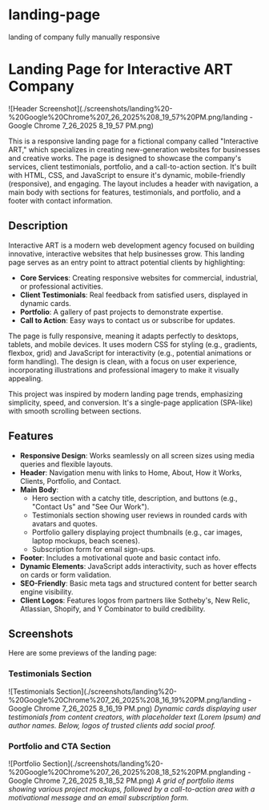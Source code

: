 # landing-page
landing of company fully manually responsive
# Landing Page for Interactive ART Company

![Header Screenshot](./screenshots/landing%20-%20Google%20Chrome%207_26_2025%208_19_57%20PM.png/landing - Google Chrome 7_26_2025 8_19_57 PM.png)

This is a responsive landing page for a fictional company called "Interactive ART," which specializes in creating new-generation websites for businesses and creative works. The page is designed to showcase the company's services, client testimonials, portfolio, and a call-to-action section. It's built with HTML, CSS, and JavaScript to ensure it's dynamic, mobile-friendly (responsive), and engaging. The layout includes a header with navigation, a main body with sections for features, testimonials, and portfolio, and a footer with contact information.

## Description

Interactive ART is a modern web development agency focused on building innovative, interactive websites that help businesses grow. This landing page serves as an entry point to attract potential clients by highlighting:
- **Core Services**: Creating responsive websites for commercial, industrial, or professional activities.
- **Client Testimonials**: Real feedback from satisfied users, displayed in dynamic cards.
- **Portfolio**: A gallery of past projects to demonstrate expertise.
- **Call to Action**: Easy ways to contact us or subscribe for updates.

The page is fully responsive, meaning it adapts perfectly to desktops, tablets, and mobile devices. It uses modern CSS for styling (e.g., gradients, flexbox, grid) and JavaScript for interactivity (e.g., potential animations or form handling). The design is clean, with a focus on user experience, incorporating illustrations and professional imagery to make it visually appealing.

This project was inspired by modern landing page trends, emphasizing simplicity, speed, and conversion. It's a single-page application (SPA-like) with smooth scrolling between sections.

## Features

- **Responsive Design**: Works seamlessly on all screen sizes using media queries and flexible layouts.
- **Header**: Navigation menu with links to Home, About, How it Works, Clients, Portfolio, and Contact.
- **Main Body**:
  - Hero section with a catchy title, description, and buttons (e.g., "Contact Us" and "See Our Work").
  - Testimonials section showing user reviews in rounded cards with avatars and quotes.
  - Portfolio gallery displaying project thumbnails (e.g., car images, laptop mockups, beach scenes).
  - Subscription form for email sign-ups.
- **Footer**: Includes a motivational quote and basic contact info.
- **Dynamic Elements**: JavaScript adds interactivity, such as hover effects on cards or form validation.
- **SEO-Friendly**: Basic meta tags and structured content for better search engine visibility.
- **Client Logos**: Features logos from partners like Sotheby's, New Relic, Atlassian, Shopify, and Y Combinator to build credibility.

## Screenshots

Here are some previews of the landing page:

### Testimonials Section
![Testimonials Section](./screenshots/landing%20-%20Google%20Chrome%207_26_2025%208_16_19%20PM.png/landing - Google Chrome 7_26_2025 8_16_19 PM.png)
*Dynamic cards displaying user testimonials from content creators, with placeholder text (Lorem Ipsum) and author names. Below, logos of trusted clients add social proof.*

### Portfolio and CTA Section
![Portfolio Section](./screenshots/landing%20-%20Google%20Chrome%207_26_2025%208_18_52%20PM.pnglanding - Google Chrome 7_26_2025 8_18_52 PM.png)
*A grid of portfolio items showing various project mockups, followed by a call-to-action area with a motivational message and an email subscription form.*


